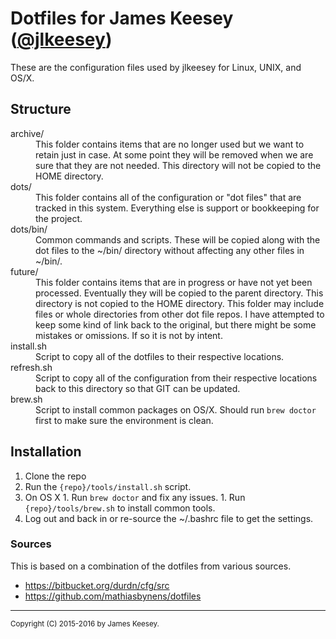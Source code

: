 # Dotfiles for James Keesey ([@jlkeesey](http://twitter.com/jlkeesey))

These are the configuration files used by jlkeesey for Linux, UNIX, and OS/X.

## Structure

<dl>
<dt>archive/</dt>
<dd>
This folder contains items that are no longer used but we want
to retain just in case. At some point they will be removed when we
are sure that they are not needed. This directory will not be copied
to the HOME directory.
</dd>
<dt>dots/</dt>
<dd>
This folder contains all of the configuration or "dot files" that are tracked
in this system. Everything else is support or bookkeeping for the project.
</dd>
<dt>dots/bin/</dt>
<dd>
Common commands and scripts. These will be copied along with the dot files to
the ~/bin/ directory without affecting any other files in ~/bin/.
</dd>
<dt>future/</dt>
<dd>
This folder contains items that are in progress or have not yet been processed.
Eventually they will be copied to the parent directory. This directory is not
copied to the HOME directory. This folder may include files or whole directories 
from other dot file repos. I have attempted to keep some kind of link back to the
original, but there might be some mistakes or omissions. If so it is not by intent.
</dd>
<dt>install.sh</dt>
<dd>
Script to copy all of the dotfiles to their respective locations.
</dd>
<dt>refresh.sh</dt>
<dd>
Script to copy all of the configuration from their respective locations back to this
directory so that GIT can be updated.
</dd>
<dt>brew.sh</dt>
<dd>
Script to install common packages on OS/X. Should run <code>brew doctor</code> first to
make sure the environment is clean.
</dd>
</dl>
 
## Installation

  1. Clone the repo
  1. Run the `{repo}/tools/install.sh` script.
  1. On OS X
    1. Run `brew doctor` and fix any issues.
    1. Run `{repo}/tools/brew.sh` to install common tools.
  1. Log out and back in or re-source the ~/.bashrc file to get the settings.


### Sources

This is based on a combination of the dotfiles from various sources.

  * https://bitbucket.org/durdn/cfg/src
  * https://github.com/mathiasbynens/dotfiles

-----
<p style="font-size: smaller">Copyright (C) 2015-2016 by James Keesey.</p>

